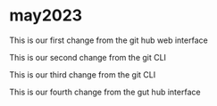 # may2023
This is our first change from the git hub web interface

This is our second change from the git CLI

This is our third change from the git CLI

This is our fourth change from the gut hub interface
